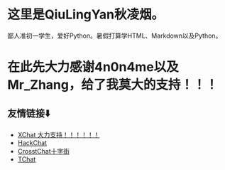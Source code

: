 # 这里是QiuLingYan秋凌烟。
  鄙人准初一学生，爱好Python。暑假打算学HTML、Markdown以及Python。
# 在此先大力感谢4n0n4me以及Mr_Zhang，给了我莫大的支持！！！

## 友情链接⬇️
  - [XChat 大力支持！！！！！！](https://xq.kzw.ink/)
  - [HackChat](https://hack.chat/)
  - [CrosstChat十字街](https://crosst.chat/)
  - [TChat](https://chat.thz.cool/)
